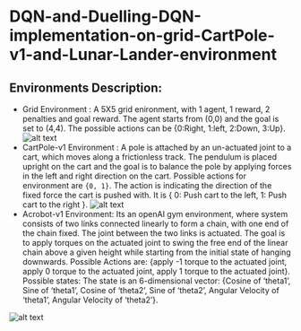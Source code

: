 # DQN-and-Duelling-DQN-implementation-on-grid-CartPole-v1-and-Lunar-Lander-environment

## Environments Description:
- Grid Environment : A 5X5 grid enironment, with 1 agent, 1 reward, 2 penalties and goal reward. The agent starts from (0,0) and the goal is set to (4,4). The possible actions can be {0:Right, 1:left, 2:Down, 3:Up}.
![alt text](https://github.com/KNITPhoenix/DQN-and-Duelling-DQN-implementation-on-grid-CartPole-v1-and-Lunar-Lander-environment/blob/main/grid.PNG)
- CartPole-v1 Environment : A pole is attached by an un-actuated joint to a cart, which moves along a frictionless track. The pendulum is placed upright on the cart and the goal is to balance the pole by applying forces in the left and right direction on the cart. Possible actions for environment are `{0, 1}`. The action is indicating the direction of the fixed force the cart is pushed with. It is { 0: Push cart to the left, 1: Push cart to the right }.
![alt text](https://github.com/KNITPhoenix/DQN-and-Duelling-DQN-implementation-on-grid-CartPole-v1-and-Lunar-Lander-environment/blob/main/cartpole.PNG)
- Acrobot-v1 Environment: Its an openAI gym environment, where system consists of two links connected linearly to form a chain, with one end of the chain fixed. The joint between the two links is actuated. The goal is to apply torques on the actuated joint to swing the free end of the linear chain above a given height while starting from the initial state of hanging downwards. Possible Actions are: {apply -1 torque to the actuated joint, apply 0 torque to the actuated joint, apply 1 torque to the actuated joint}. Possible states: The state is an 6-dimensional vector: {Cosine of ‘theta1’, Sine of ‘theta1’, Cosine of ‘theta2’, Sine of ‘theta2’, Angular Velocity of ‘theta1’, Angular Velocity of ‘theta2’}.

![alt text](https://github.com/KNITPhoenix/DQN-and-Duelling-DQN-implementation-on-grid-CartPole-v1-and-Lunar-Lander-environment/blob/main/acrobot.PNG)

